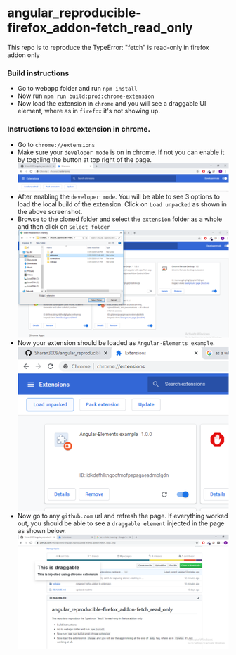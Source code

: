 # angular_reproducible-firefox_addon-fetch_read_only
This repo is to reproduce the TypeError: "fetch" is read-only in firefox addon only

### Build instructions
- Go to webapp folder and run `npm install`
- Now run `npm run build:prod:chrome-extension`
- Now load the extension in `chrome` and you will see a draggable UI element, where as in `firefox` it's not showing up.

### Instructions to load extension in chrome.
- Go to `chrome://extensions`
- Make sure your `developer mode` is on in chrome. If not you can enable it by toggling the button at top right of the page.
![](screenshots/developer_mode.png)
- After enabling the `developer mode`. You will be able to see 3 options to load the local build of the extension. Click on `Load unpacked` as shown in the above screenshot.
- Browse to the cloned folder and select the `extension` folder as a whole and then click on `Select folder`
![](screenshots/extension_folder.png)
- Now your extension should be loaded as `Angular-Elements example`.
![](screenshots/extension_loaded.png)
- Now go to any `github.com` url and refresh the page. If everything worked out, you should be able to see a `draggable element` injected in the page as shown below.
![](screenshots/drag_chrome.png)
